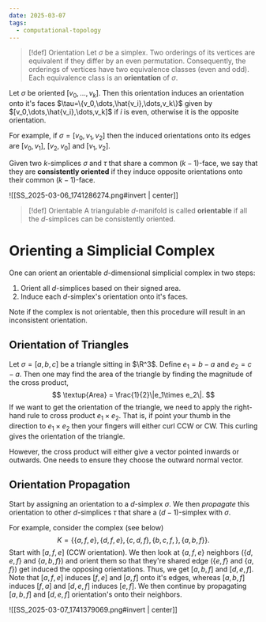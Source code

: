 ```yaml
---
date: 2025-03-07
tags:
  - computational-topology
---
```

> [!def] Orientation
> Let $\sigma$ be a simplex. Two orderings of its vertices are equivalent if they differ by an even permutation. Consequently, the orderings of vertices have two equivalence classes (even and odd). Each equivalence class is an **orientation** of $\sigma$.

Let $\sigma$ be oriented $[v_0,\dots,v_k]$. Then this orientation induces an orientation onto it's faces $\tau=\{v_0,\dots,\hat{v_i},\dots,v_k\}$ given by $[v_0,\dots,\hat{v_i},\dots,v_k]$ if $i$ is even, otherwise it is the opposite orientation.

For example, if $\sigma=[v_0,v_1,v_2]$ then the induced orientations onto its edges are $[v_0,v_1]$, $[v_2,v_0]$ and $[v_1,v_2]$.

Given two $k$-simplices $\sigma$ and $\tau$ that share a common $(k-1)$-face, we say that they are **consistently oriented** if they induce opposite orientations onto their common $(k-1)$-face.

![[SS_2025-03-06_1741286274.png#invert | center]]


> [!def] Orientable
> A triangulable $d$-manifold is called **orientable** if all the $d$-simplices can be consistently oriented.

# Orienting a Simplicial Complex

One can orient an orientable $d$-dimensional simplicial complex in two steps:
1. Orient all $d$-simplices based on their signed area.
2. Induce each $d$-simplex's orientation onto it's faces.

Note if the complex is not orientable, then this procedure will result in an inconsistent orientation.

## Orientation of Triangles

Let $\sigma=[a,b,c]$ be a triangle sitting in $\R^3$. Define $e_1=b-a$ and $e_2=c-a$. Then one may find the area of the triangle by finding the magnitude of the cross product,
$$
	\textup{Area} = \frac{1}{2}\|e_1\times e_2\|.
$$
If we want to get the orientation of the triangle, we need to apply the right-hand rule to cross product $e_1\times e_2$. That is, if point your thumb in the direction to $e_1\times e_2$ then your fingers will either curl CCW or CW. This curling gives the orientation of the triangle.

However, the cross product will either give a vector pointed inwards or outwards. One needs to ensure they choose the outward normal vector.

## Orientation Propagation

Start by assigning an orientation to a $d$-simplex $\sigma$. We then *propagate* this orientation to other $d$-simplices $\tau$ that share a $(d-1)$-simplex with $\sigma$.

For example, consider the complex (see below)
$$
	K = \{\{a,f,e\},\{d,f,e\},\{c,d,f\},\{b,c,f,\},\{a,b,f\}\}.
$$
Start with $[a,f,e]$ (CCW orientation). We then look at $\{a,f,e\}$ neighbors ($\{d,e,f\}$ and $\{a,b,f\}$) and orient them so that they're shared edge ($\{e,f\}$ and $\{a,f\}$) get induced the opposing orientations. Thus, we get $[a,b,f]$ and $[d,e,f]$. Note that $[a,f,e]$ induces $[f,e]$ and $[a,f]$ onto it's edges, whereas $[a,b,f]$ induces $[f,a]$ and $[d,e,f]$ induces $[e,f]$. We then continue by propagating $[a,b,f]$ and $[d,e,f]$ orientation's onto their neighbors.

![[SS_2025-03-07_1741379069.png#invert | center]]

